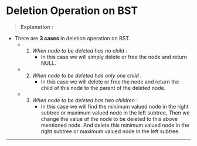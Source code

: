 # Deletion Operation on BST

> **Explanation :**

* There are **3 cases** in deletion operation on BST.
    * 1. *When node to be deleted has no child :*
            * In this case we will simply delete or free the node and return NULL.
    * 2. *When node to be deleted has only one child :*
            * In this case we will delete or free the node and return the child of this node to the parent of the deleted node.
    * 3. *When node to be deleted has two children :*
            * In  this case we will find the minimum valued node in the right subtree or maximum valued node in the left subtree, Then we change the value of the node to be deleted to this above mentioned node. And delete this minimum valued node in the right subtree or maximum valued node in the left subtree.
---